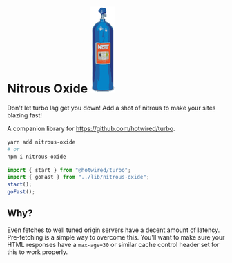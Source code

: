 # Nitrous Oxide ![Nitrous Oxide Bottle](./nitrous-oxide.svg)

Don't let turbo lag get you down! Add a shot of nitrous to make your sites blazing fast!

A companion library for https://github.com/hotwired/turbo.

```bash
yarn add nitrous-oxide
# or
npm i nitrous-oxide
```

```js
import { start } from "@hotwired/turbo";
import { goFast } from "../lib/nitrous-oxide";
start();
goFast();
```

## Why?
Even fetches to well tuned origin servers have a decent amount of latency. Pre-fetching is a simple way to overcome this. You'll want to make sure your HTML responses have a `max-age=30` or similar cache control header set for this to work properly.
